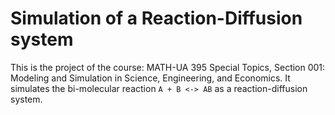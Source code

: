 # Simulation of a Reaction-Diffusion system

This is the project of the course: MATH-UA 395 Special Topics, Section 001: Modeling and Simulation in Science, Engineering, and Economics. It simulates the bi-molecular reaction `A + B <-> AB` as a reaction-diffusion system.

